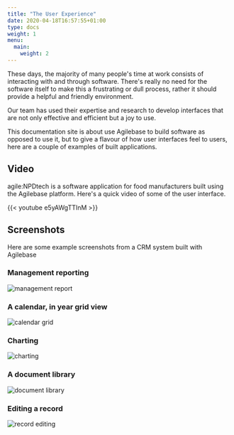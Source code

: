 ```yaml
---
title: "The User Experience"
date: 2020-04-18T16:57:55+01:00
type: docs
weight: 1
menu:
  main:
    weight: 2
---
```

These days, the majority of many people's time at work consists of interacting with and through software. There's really no need for the software itself to make this a frustrating or dull process, rather it should provide a helpful and friendly environment.

Our team has used their expertise and research to develop interfaces that are not only effective and efficient but a joy to use.

This documentation site is about use Agilebase to build software as opposed to use it, but to give a flavour of how user interfaces feel to users, here are a couple of examples of built applications.

## Video

agile:NPDtech is a software application for food manufacturers built using the Agilebase platform. Here's a quick video of some of the user interface.

{{< youtube e5yAWgTTInM >}}

## Screenshots

Here are some example screenshots from a CRM system built with Agilebase

### Management reporting

![management report](/example-management-report.png)

### A calendar, in year grid view

![calendar grid](/example-calendar-grid.png)

### Charting

![charting](/example-charting.png)

### A document library

![document library](/example-document-library.png)

### Editing a record

![record editing](/example-record-editing.png)

